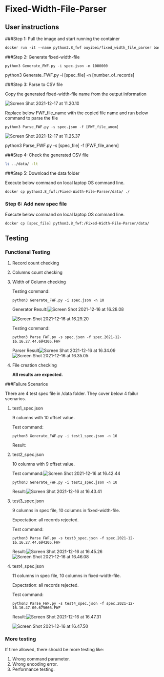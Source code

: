 # Fixed-Width-File-Parser

## User instructions

###Step 1: Pull the image and start running the container

```dockerfile
docker run -it --name python3.8_fwf ouyibei/fixed_width_file_parser bash
```

###Step 2: Generate fixed-width-file 

```shell
python3 Generate_FWF.py -i spec.json -n 1000000
```

python3   Generate_FWF.py   -i   [spec_file]   -n   [number_of_records]

###Step 3: Parse to CSV file

Copy the generated fixed-width-file name from the output information

![Screen Shot 2021-12-17 at 11.20.10](https://tva1.sinaimg.cn/large/008i3skNgy1gxgiu57s0fj30ys090wgm.jpg)

Replace below FWF_file_name with the copied file name and run below command to parse the file 

```shell
python3 Parse_FWF.py -s spec.json -f [FWF_file_anem]
```

![Screen Shot 2021-12-17 at 11.25.37](https://tva1.sinaimg.cn/large/008i3skNgy1gxgivl65m9j313q01i74n.jpg)

python3   Parse_FWF.py   -s   [spec_file]   -f    [FWF_file_anem]

###Step 4: Check the generated CSV file

```sh
ls ../data/ -lt
```

###Step 5: Download the data folder 

Execute below command on local laptop OS command line.

```
docker cp python3.8_fwf:/Fixed-Width-File-Parser/data/ ./
```

### Step 6: Add new spec file 

Execute below command on local laptop OS command line.

```
docker cp [spec_file] python3.8_fwf:/Fixed-Width-File-Parser/data/
```



## Testing

### Functional Testing

1. Record count checking

2. Columns count checking

3. Width of Column checking

   Testing command:

   ```
   python3 Generate_FWF.py -i spec.json -n 10
   ```

   Generator Result:![Screen Shot 2021-12-16 at 16.28.08](https://tva1.sinaimg.cn/large/008i3skNgy1gxfm3ysza2j30yy09240n.jpg)

   ![Screen Shot 2021-12-16 at 16.29.20](https://tva1.sinaimg.cn/large/008i3skNgy1gxfm46f764j31b60h278q.jpg)

    

   Testing command:

   ```
   python3 Parse_FWF.py -s spec.json -f spec.2021-12-16.16.27.44.694205.FWF
   ```

   Parser Result![Screen Shot 2021-12-16 at 16.34.09](https://tva1.sinaimg.cn/large/008i3skNgy1gxfm88v7hpj31bm0b6n0c.jpg)![Screen Shot 2021-12-16 at 16.35.05](https://tva1.sinaimg.cn/large/008i3skNgy1gxfm8eiui6j31hw0g243f.jpg)

4. File creation checking

   **All results are expected.**

###Failure Scenarios

There are 4 test spec file in /data folder. They cover below 4 failur scenarios. 

1. test1_spec.json

   9 columns with 10 offset value.  

   Test command:

   ```
   python3 Generate_FWF.py -i test1_spec.json -n 10
   ```

   Result:

2. test2_spec.json

   10 columns with 9 offset value.

   Test command:![Screen Shot 2021-12-16 at 16.42.44](https://tva1.sinaimg.cn/large/008i3skNgy1gxfmmpexj0j30yk054t9r.jpg)

   ```
   python3 Generate_FWF.py -i test2_spec.json -n 10
   ```

   Result:![Screen Shot 2021-12-16 at 16.43.41](https://tva1.sinaimg.cn/large/008i3skNgy1gxfmml747qj30ya05475c.jpg)

3. test3_spec.json

   9 columns in spec file, 10 columns in fixed-width-file.

   Expectation: all records rejected.

   Test command:

   ```
   python3 Parse_FWF.py -s test3_spec.json -f spec.2021-12-16.16.27.44.694205.FWF
   ```

   Result:![Screen Shot 2021-12-16 at 16.45.26](https://tva1.sinaimg.cn/large/008i3skNgy1gxfmmbvhzqj313g0bs416.jpg)![Screen Shot 2021-12-16 at 16.46.08](https://tva1.sinaimg.cn/large/008i3skNgy1gxfmlygihyj31ge0i6td8.jpg)

4. test4_spec.json

   11 columns in spec file, 10 columns in fixed-width-file.

   Expectation: all records rejected.

   Test command: 

   ```
   python3 Parse_FWF.py -s test4_spec.json -f spec.2021-12-16.16.47.00.675666.FWF
   ```

   Result:![Screen Shot 2021-12-16 at 16.47.31](https://tva1.sinaimg.cn/large/008i3skNgy1gxfmlm72ixj314c0bwn00.jpg)

   ![Screen Shot 2021-12-16 at 16.47.50](https://tva1.sinaimg.cn/large/008i3skNgy1gxfmleejhtj31ha0ocq8y.jpg)

### More testing

If time allowed, there should be more testing like:

1. Wrong command parameter.
2. Wrong encoding error.
3. Performance testing.
